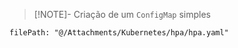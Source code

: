 
> [!NOTE]- Criação de um `ConfigMap` simples
```reference
filePath: "@/Attachments/Kubernetes/hpa/hpa.yaml"
```
